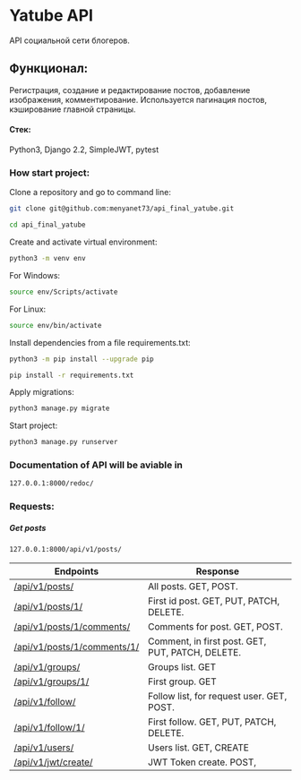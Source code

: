 # Yatube API
API социальной сети блогеров.
## Функционал:
Регистрация, создание и редактирование постов, добавление изображения, комментирование. Используется пагинация постов, кэширование главной страницы.

#### Стек:
Python3, Django 2.2, SimpleJWT, pytest
### How start project:

Clone a repository and go to command line:

```sh
git clone git@github.com:menyanet73/api_final_yatube.git
```

```sh
cd api_final_yatube
```

Create and activate virtual environment:

```sh
python3 -m venv env
```
For Windows:
```sh
source env/Scripts/activate  
```
For Linux:
```sh
source env/bin/activate  
```

Install dependencies from a file requirements.txt:

```sh
python3 -m pip install --upgrade pip
```

```sh
pip install -r requirements.txt
```

Apply migrations:

```sh
python3 manage.py migrate
```

Start project:

```sh
python3 manage.py runserver
```

### Documentation of API will be aviable in
```sh
127.0.0.1:8000/redoc/
```

### Requests:
##### Get posts
```sh
127.0.0.1:8000/api/v1/posts/
```
| Endpoints | Response |
| ------ | ------ |
| [/api/v1/posts/] | All posts. GET, POST. |
| [/api/v1/posts/1/] | First id post. GET, PUT, PATCH, DELETE. |
| [/api/v1/posts/1/comments/] | Comments for post. GET, POST. |
| [/api/v1/posts/1/comments/1/] | Comment, in first post. GET, PUT, PATCH, DELETE.|
| [/api/v1/groups/] | Groups list. GET |
| [/api/v1/groups/1/] | First group. GET |
| [/api/v1/follow/] | Follow list, for request user. GET, POST. |
| [/api/v1/follow/1/] | First follow. GET, PUT, PATCH, DELETE. |
| [/api/v1/users/] | Users list. GET, CREATE |
| [/api/v1/jwt/create/] | JWT Token create. POST, |


[/api/v1/posts/]: <https://127.0.0.1/api/v1/posts/>
[/api/v1/posts/1/]: <https://127.0.0.1/api/v1/posts/1/>
[/api/v1/posts/1/comments/]: <https://127.0.0.1/api/v1/posts/1/comments/>
[/api/v1/posts/1/comments/1/]: <https://127.0.0.1/api/v1/posts/1/comments/1/>
[/api/v1/groups/]: <https://127.0.0.1/api/v1/groups/>
[/api/v1/groups/1/]: <https://127.0.0.1/api/v1/groups/1/>
[/api/v1/follow/]: <https://127.0.0.1/api/v1/follow/>
[/api/v1/follow/1/]: <https://127.0.0.1/api/v1/follow/1/>
[/api/v1/users/]: <https://127.0.0.1/api/v1/users/>
[/api/v1/jwt/create/]: <https://127.0.0.1/api/v1/jwt/create/>
